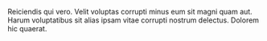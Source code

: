 Reiciendis qui vero.
Velit voluptas corrupti minus eum sit magni quam aut.
Harum voluptatibus sit alias ipsam vitae corrupti nostrum delectus.
Dolorem hic quaerat.